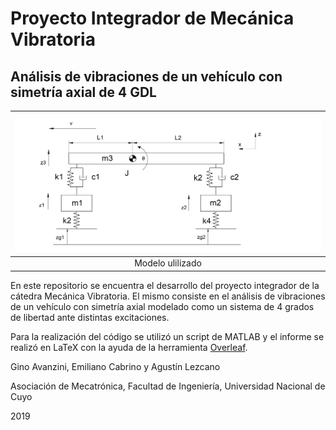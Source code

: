 # Proyecto Integrador de Mecánica Vibratoria

## Análisis de vibraciones de un vehículo con simetría axial de 4 GDL

| ![Modelo físico](/imgs/modelo.jpg?raw=true) | 
|:--:| 
| Modelo ulilizado |

En este repositorio se encuentra el desarrollo del proyecto integrador de la cátedra Mecánica Vibratoria. El mismo consiste en el análisis de vibraciones de un vehículo con simetría axial modelado como un sistema de 4 grados de libertad ante distintas excitaciones. 

Para la realización del código se utilizó un script de MATLAB y el informe se realizó en LaTeX con la ayuda de la herramienta [Overleaf](https://www.overleaf.com/).

Gino Avanzini, Emiliano Cabrino y Agustín Lezcano

Asociación de Mecatrónica, Facultad de Ingeniería, Universidad Nacional de Cuyo

2019
